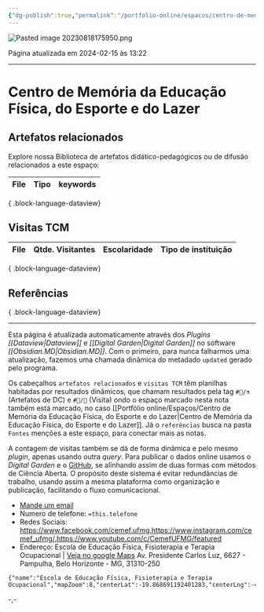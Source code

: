 ```yaml
---
{"dg-publish":true,"permalink":"/portfolio-online/espacos/centro-de-memoria-da-educacao-fisica-do-esporte-e-do-lazer/","tags":["💼/📍"],"created":"2024-02-14T12:36:18.542-03:00","updated":"2024-02-15T13:22:32.384-03:00"}
---
```



![Pasted image 20230818175950.png](/img/user/XX_Anexos/Pasted%20image%2020230818175950.png)

Página atualizada em 2024-02-15 às 13:22
***

# Centro de Memória da Educação Física, do Esporte e do Lazer

## Artefatos relacionados
Explore nossa Biblioteca de artefatos didático-pedagógicos ou de difusão relacionados a este espaço:

| File | Tipo | keywords |
| ---- | ---- | -------- |

{ .block-language-dataview}

## Visitas TCM
| File | Qtde. Visitantes | Escolaridade | Tipo de instituição |
| ---- | ---------------- | ------------ | ------------------- |

{ .block-language-dataview}


## Referências


{ .block-language-dataview}


***
Esta página é atualizada automaticamente através dos *Plugins [[Dataview\|Dataview]]* e *[[Digital Garden\|Digital Garden]]* no software *[[Obsidian.MD\|Obsidian.MD]]*. Com o primeiro, para nunca falharmos uma atualização, fazemos uma chamada dinâmica do metadado `updated` gerado pelo programa.

Os cabeçalhos `artefatos relacionados` e `visitas TCM` têm planilhas habitadas por resultados dinâmicos, que chamam resultados pela tag `#💼/⚗️` (Artefatos de DC) e `#💼/📇` (Visita) ondo o espaço marcado nesta nota também está marcado, no caso [[Portfólio online/Espaços/Centro de Memória da Educação Física, do Esporte e do Lazer\|Centro de Memória da Educação Física, do Esporte e do Lazer]].
Já o `referências` busca na pasta `Fontes` menções a este espaço, para conectar mais as notas.

A contagem de visitas também se dá de forma dinâmica e pelo mesmo *plugin*, apenas usando outra *query*. 
Para publicar o dados online usamos o *Digital Garden* e o [GitHub](https://github.com/rededemuseus/temciencianomuseuwiki), se alinhando assim de duas formas com métodos de Ciência Aberta. O propósito deste sistema é evitar redundâncias de trabalho, usando assim a mesma plataforma como organização e publicação, facilitando o fluxo comunicacional.

















- [Mande um email](mailto:cemefufmg@gmail.com)
- Numero de telefone: `=this.telefone`
- Redes Sociais:
	 https://www.facebook.com/cemef.ufmg,https://www.instagram.com/cemef_ufmg/,https://www.youtube.com/c/CemefUFMG/featured
- Endereço:
Escola de Educação Física, Fisioterapia e Terapia Ocupacional | [Veja no google Maps](https://www.google.com/search?sca_esv=558180114&tbm=lcl&q=Escola+de+Educa%C3%A7%C3%A3o+F%C3%ADsica,+Fisioterapia+e+Terapia+Ocupacional&rflfq=1&num=20&stick=H4sIAAAAAAAAAC2QPW7bQBCFoSJBerpiEfAAKeb_p4sLqXWTC2xoFQQsUxGlC8WF4SJA7sDb5BQeBsYCi503g7fvmy-f-85DkVhJnQhJMCT6zgABIBNUhFOcXfouo8Y409y9blKz_g6Z2VlIURCSHFmt7yRc1BE8SydKNS1TjhLEDdEDsHolUkKUvQJT1D9VUImWIMCgmJGIlpx9p8ERwSYlU4arxzbpICqoCqZE7hqVST1dhSQN3MgqYpkqJGwsQM6RIjVbo1YGZCBFIea24W0GEkVQJzUQs4JjqUDEpkDCBkZYWXJTK4pRaLUSxYoSa6usDs7ptRvRothYLd1Ss7jiP245_d3t_u2-3i_D-bgsc1uGazv9XN9OW_3rNi3t0k6_P33fL-P81IbH47B_vI1tfV1f5uGw_lmmsX0bDtMyzdfjpZ2nNhyHHx-vh_F2buM0P7end3KRvc_pAQAA&sa=X&ved=2ahUKEwiKgt2dkeeAAxXFHrkGHbIVBAcQ63UoAXoECFIQAg&biw=1920&bih=969&dpr=1#rlfi=hd:;si:;mv:[[-19.868691192401283,-43.94895103699534],[-19.88511717252077,-43.98113754517406\|-19.868691192401283,-43.94895103699534],[-19.88511717252077,-43.98113754517406]])
Av. Presidente Carlos Luz, 6627 - Pampulha, Belo Horizonte - MG, 31310-250

```mapview
{"name":"Escola de Educação Física, Fisioterapia e Terapia Ocupacional","mapZoom":8,"centerLat":-19.868691192401283,"centerLng":-43.94895103699534,"query":"","chosenMapSource":0}
```

-,-
